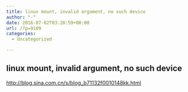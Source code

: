 ```yaml
---
title: linux mount, invalid argument, no such device
author: "-"
date: 2016-07-02T03:28:59+00:00
url: /?p=9109
categories:
  - Uncategorized

---
```

## linux mount, invalid argument, no such device
http://blog.sina.com.cn/s/blog_b71132f0010148kk.html